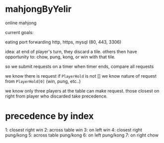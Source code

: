 # mahjongByYelir
online mahjong



current goals:

eating
port forwarding http, https, mysql (80, 443, 3306)




idea: at end of player's turn, they discard a tile.
others then have opportunity to: chow, pung, kong, or win with that tile.


so we submit requests on a timer
when timer ends, compare all requests

we know there is request if `PlayerHold` is not []
we know nature of request from `PlayerHold[0]` (win, pung, etc..)

we know only three players at the table can make request.
those closest on right from player who discarded
take precedence.


# precedence by index
1: closest right win
2: across table win
3: on left win
4: closest right pung/kong
5: across table pung/kong
6: on left pung/kong
7: on right chow